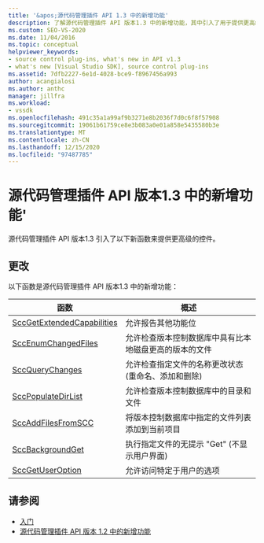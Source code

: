 ```yaml
---
title: '&apos;源代码管理插件 API 1.3 中的新增功能'
description: 了解源代码管理插件 API 版本1.3 中的新增功能，其中引入了用于提供更高级控制的新函数。
ms.custom: SEO-VS-2020
ms.date: 11/04/2016
ms.topic: conceptual
helpviewer_keywords:
- source control plug-ins, what's new in API v1.3
- what's new [Visual Studio SDK], source control plug-ins
ms.assetid: 7dfb2227-6e1d-4028-bce9-f8967456a993
author: acangialosi
ms.author: anthc
manager: jillfra
ms.workload:
- vssdk
ms.openlocfilehash: 491c35a1a99af9b3271e8b2036f7d0c6f8f57908
ms.sourcegitcommit: 19061b61759ce8e3b083a0e01a858e5435580b3e
ms.translationtype: MT
ms.contentlocale: zh-CN
ms.lasthandoff: 12/15/2020
ms.locfileid: "97487785"
---
```

# <a name="what39s-new-in-the-source-control-plug-in-api-version-13"></a>源代码管理插件 API 版本1.3 中的新增功能&#39;
源代码管理插件 API 版本1.3 引入了以下新函数来提供更高级的控件。

## <a name="changes"></a>更改
 以下函数是源代码管理插件 API 版本1.3 中的新增功能：

|函数|概述|
|--------------|--------------|
|[SccGetExtendedCapabilities](../../extensibility/sccgetextendedcapabilities-function.md)|允许报告其他功能位|
|[SccEnumChangedFiles](../../extensibility/sccenumchangedfiles-function.md)|允许检查版本控制数据库中具有比本地磁盘更高的版本的文件|
|[SccQueryChanges](../../extensibility/sccquerychanges-function.md)|允许检查指定文件的名称更改状态 (重命名、添加和删除) |
|[SccPopulateDirList](../../extensibility/sccpopulatedirlist-function.md)|允许检查版本控制数据库中的目录和文件|
|[SccAddFilesFromSCC](../../extensibility/sccaddfilesfromscc-function.md)|将版本控制数据库中指定的文件列表添加到当前项目|
|[SccBackgroundGet](../../extensibility/sccbackgroundget-function.md)|执行指定文件的无提示 "Get" (不显示用户界面) |
|[SccGetUserOption](../../extensibility/sccgetuseroption-function.md)|允许访问特定于用户的选项|

## <a name="see-also"></a>请参阅
- [入门](../../extensibility/internals/getting-started-with-source-control-plug-ins.md)
- [源代码管理插件 API 版本 1.2 中的新增功能](../../extensibility/internals/what-s-new-in-the-source-control-plug-in-api-version-1-2.md)

